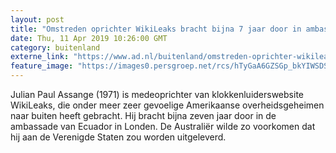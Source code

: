 ```yaml
---
layout: post
title: "Omstreden oprichter WikiLeaks bracht bijna 7 jaar door in ambassade"
date: Thu, 11 Apr 2019 10:26:00 GMT
category: buitenland
externe_link: "https://www.ad.nl/buitenland/omstreden-oprichter-wikileaks-bracht-bijna-7-jaar-door-in-ambassade~a8b24ef5/"
feature_image: "https://images0.persgroep.net/rcs/hTyGaA6GZSGp_bkYIWSDS0zCPXA/diocontent/145300853/_fitwidth/400/?appId=21791a8992982cd8da851550a453bd7f&quality=0.7"
---
```


Julian Paul Assange (1971) is medeoprichter van klokkenluiderswebsite WikiLeaks, die onder meer zeer gevoelige Amerikaanse overheidsgeheimen naar buiten heeft gebracht. Hij bracht bijna zeven jaar door in de ambassade van Ecuador in Londen. De Australiër wilde zo voorkomen dat hij aan de Verenigde Staten zou worden uitgeleverd.
